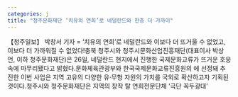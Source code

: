 ```yaml
---
categories: j
title: "청주문화재단 ‘치유의 연희’로 네덜란드와 한층 더 가까이"
---
```

【청주일보】 박창서 기자 = ‘치유의 연희’로 네덜란드와 이보다 더 뜨거울 수 없었고, 이보다 더 가까워질 수 없었다!충북 청주시와 청주시문화산업진흥재단(대표이사 박상언, 이하 청주문화재단)은 26일, 네덜란드 현지에서 진행한 국제문화교류가 뜨거운 호응 속에 마무리됐다고 밝혔다.문화체육관광부와 한국국제문화교류진흥원의 에 선정돼 추진한 이번 사업은 지역 고유의 다양한 유·무형 자원의 가치를 국외로 확산하고자 기획된 것이다.청주시와 청주문화재단은 지역의 창작 탈 연희전문단체 ‘극단 꼭두광대’